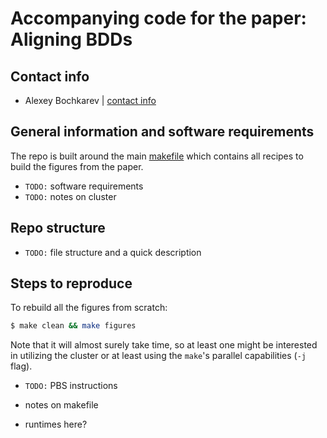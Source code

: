 # Accompanying code for the paper: Aligning BDDs
## Contact info
- Alexey Bochkarev | [contact info](https://abochka.people.clemson.edu/contact/)

## General information and software requirements
The repo is built around the main [makefile](https://en.wikipedia.org/wiki/Makefile) which contains all recipes to build the figures from the paper.

- `TODO:` software requirements
- `TODO:` notes on cluster

## Repo structure
- `TODO:` file structure and a quick description

## Steps to reproduce
To rebuild all the figures from scratch:
```bash
$ make clean && make figures
```

Note that it will almost surely take time, so at least one might be interested in utilizing the 
cluster  or at least using the `make`'s parallel capabilities (`-j` flag).

- `TODO:` PBS instructions

- notes on makefile
- runtimes here?
